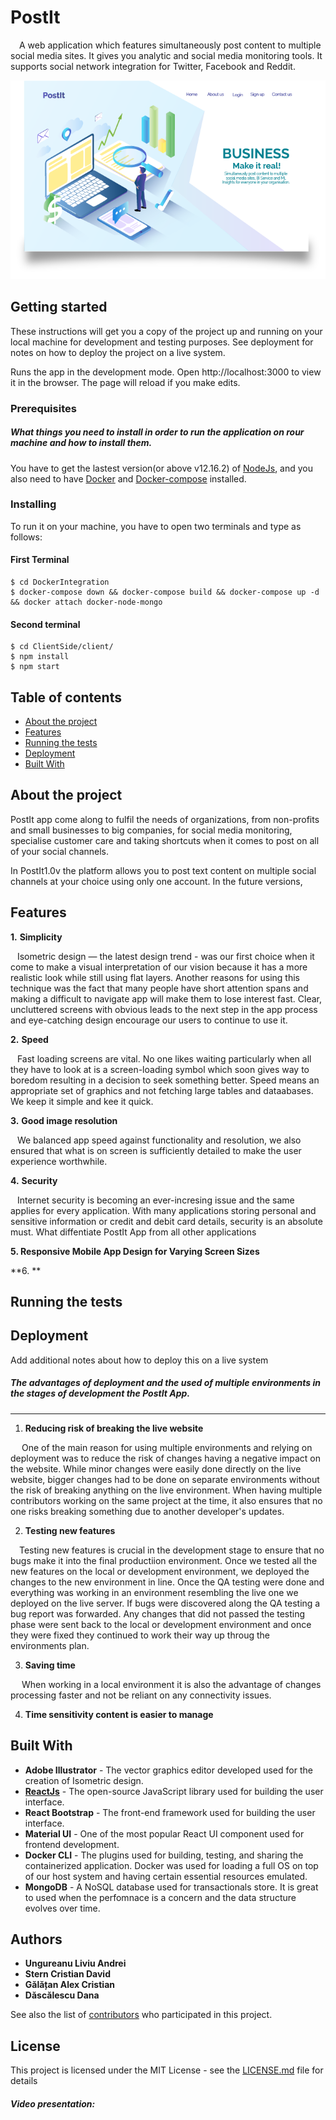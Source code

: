 # PostIt 

&emsp;A web application which features simultaneously post content to multiple social media sites. It gives you analytic and social media monitoring tools. It supports social network integration for Twitter, Facebook and Reddit.

![First page application](https://github.com/danadascalescu00/PostIt/blob/master/Design/Asset%201.png)

## Getting started
These instructions will get you a copy of the project up and running on your local machine for development and testing purposes. See deployment for notes on how to deploy the project on a live system.

Runs the app in the development mode.
Open http://localhost:3000 to view it in the browser.
The page will reload if you make edits.

### Prerequisites

##### What things you need to install in order to run the application on rour machine and how to install them.

You have to get the lastest version(or above v12.16.2) of [NodeJs](https://www.npmjs.com/get-npm), and you also need to have [Docker](https://hub.docker.com/search?q=&type=edition&offering=community&sort=updated_at&order=desc) and [Docker-compose](https://docs.docker.com/compose/install/) installed.

### Installing

To run it on your machine, you have to open two terminals and type as follows:

#### First Terminal
```
$ cd DockerIntegration
$ docker-compose down && docker-compose build && docker-compose up -d && docker attach docker-node-mongo
```

#### Second terminal

```
$ cd ClientSide/client/
$ npm install
$ npm start
```

## Table of contents
* [About the project](#about-the-project)
* [Features](#features)
* [Running the tests](#running-the-tests)
* [Deployment](#deployment)
* [Built With](#built-with)

## About the project

PostIt app come along to fulfil the needs of organizations, from non-profits and small businesses to big companies, for social media 
monitoring, specialise customer care and taking shortcuts when it comes to post on all of your social channels.

In PostIt1.0v the platform allows you to post text content on multiple social channels at your choice using only one account. In the future versions, 

## Features

 **1.** **Simplicity**
 
 &ensp; Isometric design — the latest design trend - was our first choice when it come to make a visual interpretation of our vision because it has a more realistic look while still using flat layers. Another reasons for using this technique was the fact that many people have short attention spans and making a difficult to navigate app will make them to lose interest fast. Clear, uncluttered screens with obvious leads to the next step in the app process and eye-catching design encourage our users to continue to use it.
 
 **2.** **Speed** 
 
 &ensp; Fast loading screens are vital. No one likes waiting particularly when all they have to look at is a screen-loading symbol which
 soon gives way to boredom resulting in a decision to seek something better. Speed means an appropriate set of graphics and not fetching
 large tables and dataabases. We keep it simple and kee it quick.
 
 **3.** **Good image resolution**
 
 &ensp; We balanced app speed against functionality and resolution, we also ensured that what is on screen is sufficiently detailed to make the user experience worthwhile.
 
 
 **4.** **Security**
 
 &ensp; Internet security is becoming an ever-incresing issue and the same applies for every application. With many applications storing 
 personal and sensitive information or credit and debit card details, security is an absolute must. What diffentiate PostIt App from all 
 other applications 
 
 
 **5. Responsive Mobile App Design for Varying Screen Sizes**
 
 **6. **

## Running the tests


## Deployment

Add additional notes about how to deploy this on a live system

##### The advantages of deployment and the used of multiple environments in the stages of development the PostIt App.
___

1. **Reducing risk of breaking the live website**

&emsp; One of the main reason for using multiple environments and relying on deployment was to reduce the risk of changes having a negative impact on the website.
While minor changes were easily done directly on the live website, bigger changes had to be done on separate environments without the risk of breaking anything on the live environment. When having multiple contributors working on the same project at the time, it also ensures that no one risks breaking something due to another developer's updates.

2. **Testing new features**

&emsp;Testing new features is crucial in the development stage to ensure that no bugs make it into the final productiion environment. Once we tested all the new features on the local or development environment, we deployed the changes to the new environment in line. Once the  QA testing were done and everything was working in an environment resembling the live one we deployed on the live server. If bugs were discovered along the QA testing a bug report was forwarded. Any changes that did not passed the testing phase were sent back to the local or development environment and once they were fixed they continued to work their way up throug the environments plan.

3. **Saving time**

&emsp; When working in a local environment it is also the advantage of changes processing faster and not be reliant on any connectivity issues.

4. **Time sensitivity content is easier to manage**





## Built With
* **Adobe Illustrator** - The vector graphics editor developed used for the creation of Isometric design.
* **[ReactJs](https://github.com/facebook/react)** - The open-source JavaScript library used for building the user interface.
* **React Bootstrap** - The front-end framework used for building the user interface.
* **Material UI** -  One of the most popular React UI component used for frontend development.
* **Docker CLI** - The plugins used for building, testing, and sharing the containerized application. Docker was used for loading a 
full OS on top of our host system and having certain essential resources emulated.
* **MongoDB** - A NoSQL database used for transactionals store. It is great to used when the perfomnace is a concern and the data  structure evolves over time.

## Authors

* **Ungureanu Liviu Andrei**
* **Stern Cristian David**
* **Gălățan Alex Cristian**
* **Dăscălescu Dana**

See also the list of [contributors](https://github.com/danadascalescu00/PostIt) who participated in this project.

## License

This project is licensed under the MIT License - see the [LICENSE.md](LICENSE.md) file for details


##### Video presentation: 
